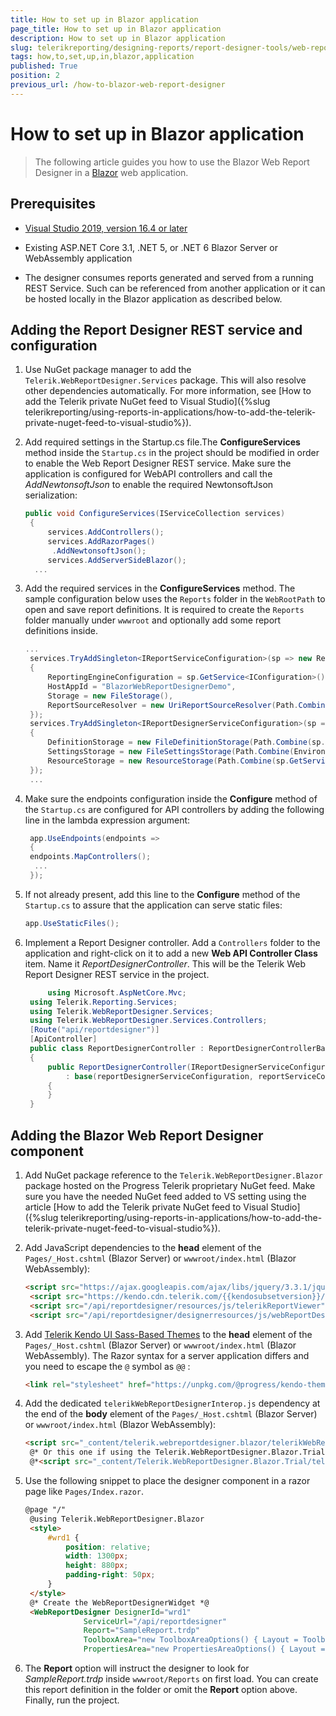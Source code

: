 ```yaml
---
title: How to set up in Blazor application
page_title: How to set up in Blazor application 
description: How to set up in Blazor application
slug: telerikreporting/designing-reports/report-designer-tools/web-report-designer/how-to-set-up-in-blazor-application
tags: how,to,set,up,in,blazor,application
published: True
position: 2
previous_url: /how-to-blazor-web-report-designer
---
```


# How to set up in Blazor application

> The following article guides you how to use the Blazor Web Report Designer in a [Blazor](https://dotnet.microsoft.com/apps/aspnet/web-apps/blazor) web application. 

## Prerequisites

* [Visual Studio 2019, version 16.4 or later](https://www.visualstudio.com/vs/) 

* Existing ASP.NET Core 3.1, .NET 5, or .NET 6 Blazor Server or WebAssembly application 

* The designer consumes reports generated and served from a running REST Service. Such can be referenced from another application or it can be hosted locally in the Blazor application as described below. 

## Adding the Report Designer REST service and configuration

1. Use NuGet package manager to add the `Telerik.WebReportDesigner.Services` package. This will also resolve other dependencies automatically. For more information, see [How to add the Telerik private NuGet feed to Visual Studio]({%slug telerikreporting/using-reports-in-applications/how-to-add-the-telerik-private-nuget-feed-to-visual-studio%}). 

1. Add required settings in the Startup.cs file.The __ConfigureServices__ method inside the `Startup.cs` in the project should be modified in order to enable the Web Report Designer REST service. Make sure the application is configured for WebAPI controllers and call the *AddNewtonsoftJson* to enable the required NewtonsoftJson serialization: 
    
   ````C#
   public void ConfigureServices(IServiceCollection services)
	{
		services.AddControllers();
		services.AddRazorPages()
		 .AddNewtonsoftJson();
		services.AddServerSideBlazor();
	 ...
   ````


1. Add the required services in the __ConfigureServices__ method. The sample configuration below uses the `Reports` folder in the `WebRootPath` to open and save report definitions. It is required to create the `Reports` folder manually under `wwwroot` and optionally add some report definitions inside. 
    
   ````C#
   ...
	services.TryAddSingleton<IReportServiceConfiguration>(sp => new ReportServiceConfiguration
	{
		ReportingEngineConfiguration = sp.GetService<IConfiguration>(),
		HostAppId = "BlazorWebReportDesignerDemo",
		Storage = new FileStorage(),
		ReportSourceResolver = new UriReportSourceResolver(Path.Combine(sp.GetService<IWebHostEnvironment>().WebRootPath, "Reports"))
	});
	services.TryAddSingleton<IReportDesignerServiceConfiguration>(sp => new ReportDesignerServiceConfiguration
	{
		DefinitionStorage = new FileDefinitionStorage(Path.Combine(sp.GetService<IWebHostEnvironment>().WebRootPath, "Reports")),
		SettingsStorage = new FileSettingsStorage(Path.Combine(Environment.GetFolderPath(Environment.SpecialFolder.ApplicationData), "Telerik Reporting")),
		ResourceStorage = new ResourceStorage(Path.Combine(sp.GetService<IWebHostEnvironment>().WebRootPath, "Resources"))
	});
	...
   ````


1. Make sure the endpoints configuration inside the __Configure__ method of the `Startup.cs` are configured for API controllers by adding the following line in the lambda expression argument: 
    
   ````C#
    app.UseEndpoints(endpoints =>
    {
	endpoints.MapControllers();
	 ...
    });
   ````


1. If not already present, add this line to the __Configure__ method of the `Startup.cs` to assure that the application can serve static files: 
    
   ````C#
   app.UseStaticFiles();
   ````


1. Implement a Report Designer controller. Add a `Controllers` folder to the application and right-click on it to add a new __Web API Controller Class__ item. Name it *ReportDesignerController*. This will be the Telerik Web Report Designer REST service in the project. 
    
   ````C#
        using Microsoft.AspNetCore.Mvc;
	using Telerik.Reporting.Services;
	using Telerik.WebReportDesigner.Services;
	using Telerik.WebReportDesigner.Services.Controllers;
	[Route("api/reportdesigner")]
	[ApiController]
	public class ReportDesignerController : ReportDesignerControllerBase
	{
		public ReportDesignerController(IReportDesignerServiceConfiguration reportDesignerServiceConfiguration, IReportServiceConfiguration reportServiceConfiguration)
			: base(reportDesignerServiceConfiguration, reportServiceConfiguration)
		{
		}
	}
   ````


## Adding the Blazor Web Report Designer component

1. Add NuGet package reference to the `Telerik.WebReportDesigner.Blazor` package hosted on the Progress Telerik proprietary NuGet feed. Make sure you have the needed NuGet feed added to VS setting using the article [How to add the Telerik private NuGet feed to Visual Studio]({%slug telerikreporting/using-reports-in-applications/how-to-add-the-telerik-private-nuget-feed-to-visual-studio%}). 

1. Add JavaScript dependencies to the __head__ element of the `Pages/_Host.cshtml` (Blazor Server) or `wwwroot/index.html` (Blazor WebAssembly): 
    
   ````HTML
   <script src="https://ajax.googleapis.com/ajax/libs/jquery/3.3.1/jquery.min.js"></script>
	<script src="https://kendo.cdn.telerik.com/{{kendosubsetversion}}/js/kendo.all.min.js"></script>
	<script src="/api/reportdesigner/resources/js/telerikReportViewer"></script>
	<script src="/api/reportdesigner/designerresources/js/webReportDesigner/"></script>
   ````


1. Add [Telerik Kendo UI Sass-Based Themes](https://docs.telerik.com/kendo-ui/styles-and-layout/sass-themes) to the __head__ element of the `Pages/_Host.cshtml` (Blazor Server) or `wwwroot/index.html` (Blazor WebAssembly). The Razor syntax for a server application differs and you need to escape the `@` symbol as `@@` : 
    
   ````HTML
   <link rel="stylesheet" href="https://unpkg.com/@progress/kendo-theme-default@latest/dist/all.css" />
   ````


1. Add the dedicated `telerikWebReportDesignerInterop.js` dependency at the end of the __body__ element of the `Pages/_Host.cshtml` (Blazor Server) or `wwwroot/index.html` (Blazor WebAssembly): 
    
   ````HTML
   <script src="_content/telerik.webreportdesigner.blazor/telerikWebReportDesignerInterop.js" defer></script>
	@* Or this one if using the Telerik.WebReportDesigner.Blazor.Trial package *@
	@*<script src="_content/Telerik.WebReportDesigner.Blazor.Trial/telerikWebReportDesignerInterop.js" defer></script>*@
   ````


1. Use the following snippet to place the designer component in a razor page like `Pages/Index.razor`. 
    
   ````HTML
   @page "/"
	@using Telerik.WebReportDesigner.Blazor
	<style>
		#wrd1 {
			position: relative;
			width: 1300px;
			height: 880px;
			padding-right: 50px;
		}
	</style>
	@* Create the WebReportDesignerWidget *@
	<WebReportDesigner DesignerId="wrd1"
				ServiceUrl="/api/reportdesigner"
				Report="SampleReport.trdp"
				ToolboxArea="new ToolboxAreaOptions() { Layout = ToolboxAreaLayout.List }"
				PropertiesArea="new PropertiesAreaOptions() { Layout = PropertiesAreaLayout.Categorized }" />
   ````


1. The __Report__ option will instruct the designer to look for *SampleReport.trdp* inside `wwwroot/Reports` on first load. You can create this report definition in the folder or omit the __Report__ option above. Finally, run the project.
